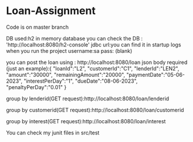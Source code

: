 # Loan-Assignment
Code is on master branch

DB used:h2 in memory database
you can check the DB : 'http://localhost:8080/h2-console'
jdbc url:you can find it in startup logs when you run the project
username:sa
pass: 
(blank)
 
you can post the loan using : http://localhost:8080/loan
json body required (just an example):{
    "loanId":"L2",
    "customerId":"C1",
    "lenderId":"LEN2",
    "amount":"30000",
    "remainingAmount":"20000",
    "paymentDate":"05-06-2023",
    "interestPerDay":"1",
    "dueDate":"08-06-2023",
    "penaltyPerDay":"0.01"
}


group by lenderid(GET request):http://localhost:8080/loan/lenderid

group by customerid(GET request):http://localhost:8080/loan/customerid


group by interest(GET request):http://localhost:8080/loan/interest



You can check my junit files in src/test
